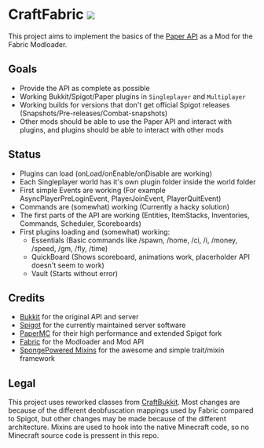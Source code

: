 # CraftFabric ![](https://tr7zw.dev/u/1580753328.png)

This project aims to implement the basics of the [Paper API](https://github.com/PaperMC/Paper) as a Mod for the Fabric Modloader.

## Goals

- Provide the API as complete as possible
- Working Bukkit/Spigot/Paper plugins in ``Singleplayer`` and ``Multiplayer``
- Working builds for versions that don't get official Spigot releases (Snapshots/Pre-releases/Combat-snapshots)
- Other mods should be able to use the Paper API and interact with plugins, and plugins should be able to interact with other mods

## Status

- Plugins can load (onLoad/onEnable/onDisable are working)
- Each Singleplayer world has it's own plugin folder inside the world folder
- First simple Events are working (For example AsyncPlayerPreLoginEvent, PlayerJoinEvent, PlayerQuitEvent)
- Commands are (somewhat) working (Currently a hacky solution)
- The first parts of the API are working (Entities, ItemStacks, Inventories, Commands, Scheduler, Scoreboards)
- First plugins loading and (somewhat) working:
  - Essentials (Basic commands like /spawn, /home, /ci, /i, /money, /speed, /gm, /fly, /time)
  - QuickBoard (Shows scoreboard, animations work, placerholder API doesn't seem to work)
  - Vault (Starts without error)

## Credits

- [Bukkit](https://bukkit.org/) for the original API and server
- [Spigot](https://www.spigotmc.org/) for the currently maintained server software
- [PaperMC](https://papermc.io/) for their high performance and extended Spigot fork
- [Fabric](https://fabricmc.net/) for the Modloader and Mod API
- [SpongePowered Mixins](https://github.com/SpongePowered/Mixin) for the awesome and simple trait/mixin framework

## Legal

This project uses reworked classes from [CraftBukkit](https://hub.spigotmc.org/stash/projects/SPIGOT/repos/craftbukkit/browse). Most changes are because of the different deobfuscation mappings used by Fabric compared to Spigot, but other changes may be made because of the different architecture. Mixins are used to hook into the native Minecraft code, so no  Minecraft source code is pressent in this repo.
